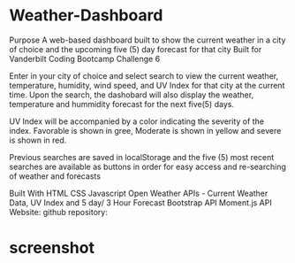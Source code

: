 # Weather-Dashboard

Purpose
A web-based dashboard built to show the current weather in a city of choice and the upcoming five (5) day forecast for that city Built for Vanderbilt Coding Bootcamp Challenge 6

Enter in your city of choice and select search to view the current weather, temperature, humidity, wind speed, and UV Index for that city at the current time. Upon the search, the dashobard will also display the weather, temperature and hummidity forecast for the next five(5) days.

UV Index will be accompanied by a color indicating the severity of the index. Favorable is shown in gree, Moderate is shown in yellow and severe is shown in red.

Previous searches are saved in localStorage and the five (5) most recent searches are available as buttons in order for easy access and re-searching of weather and forecasts

Built With
HTML
CSS
Javascript
Open Weather APIs - Current Weather Data, UV Index and 5 day/ 3 Hour Forecast
Bootstrap API
Moment.js API
Website:
github repository:
# screenshot
